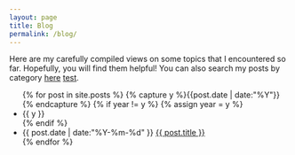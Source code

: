 ```yaml
---
layout: page
title: Blog
permalink: /blog/
---
```


Here are my carefully compiled views on some topics that I encountered so far. Hopefully, you will find them helpful! You can also search my posts by category <a href="{{ site.baseurl }}/categories/">here</a> <a href="{{ site.baseurl }}/research/test/">test</a>.

<ul class="listing">
{% for post in site.posts %}
  {% capture y %}{{post.date | date:"%Y"}}{% endcapture %}
  {% if year != y %}
    {% assign year = y %}
    <li class="listing-seperator">{{ y }}</li>
  {% endif %}
  <li class="listing-item">
    <time datetime="{{ post.date | date:"%Y-%m-%d" }}">{{ post.date | date:"%Y-%m-%d" }}</time>
    <a href="{{ site.baseurl }}{{ post.url }}" title="{{ post.title }}">{{ post.title }}</a>
  </li>
{% endfor %}
</ul>
